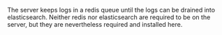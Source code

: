The server keeps logs in a redis queue until the logs can be drained into elasticsearch. Neither redis nor elasticsearch are required to be on the server, but they are nevertheless required and installed here.
